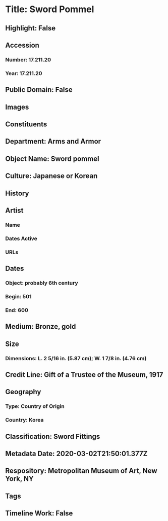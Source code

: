 # Title: Sword Pommel
## Highlight: False
## Accession
### Number: 17.211.20
### Year: 17.211.20
## Public Domain: False
## Images
## Constituents
## Department: Arms and Armor
## Object Name: Sword pommel
## Culture: Japanese or Korean
## History
## Artist
### Name
### Dates Active
### URLs
## Dates
### Object: probably 6th century
### Begin: 501
### End: 600
## Medium: Bronze, gold
## Size
### Dimensions: L. 2 5/16 in. (5.87 cm); W. 1 7/8 in. (4.76 cm)
## Credit Line: Gift of a Trustee of the Museum, 1917
## Geography
### Type: Country of Origin
### Country: Korea
## Classification: Sword Fittings
## Metadata Date: 2020-03-02T21:50:01.377Z
## Respository: Metropolitan Museum of Art, New York, NY
## Tags
## Timeline Work: False